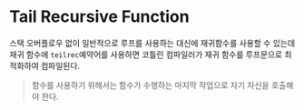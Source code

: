 # Tail Recursive Function

스택 오버플로우 없이 일반적으로 루프를 사용하는 대신에 재귀함수를 사용할 수 있는데 재귀 함수에 ```teilrec```예약어를 사용하면 코틀린 컴파일러가 재귀 함수를 루프문으로 최적화하여 컴파일된다.

> 함수를 사용하기 위해서는 함수가 수행하는 마지막 작업으로 자기 자신을 호출해야 한다.